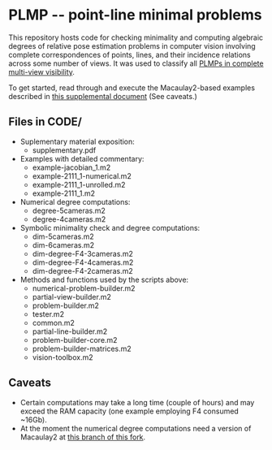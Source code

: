 # PLMP -- point-line minimal problems
This repository hosts code for checking minimality and computing algebraic degrees of relative pose estimation problems in computer vision involving complete correspondences of points, lines, and their incidence relations across some number of views. It was used to classify all [PLMPs in complete multi-view visibility](https://arxiv.org/abs/1903.10008). 

To get started, read through and execute the Macaulay2-based examples described in [this supplemental document](./supplementary.pdf) (See caveats.)

## Files in CODE/
* Suplementary material exposition:
  + supplementary.pdf
* Examples with detailed commentary:
  + example-jacobian_1.m2
  + example-2111_1-numerical.m2
  + example-2111_1-unrolled.m2  
  + example-2111_1.m2  
* Numerical degree computations: 
  + degree-5cameras.m2	
  + degree-4cameras.m2  
* Symbolic minimality check and degree computations:
  + dim-5cameras.m2	
  + dim-6cameras.m2		   
  + dim-degree-F4-3cameras.m2  
  + dim-degree-F4-4cameras.m2
  + dim-degree-F4-2cameras.m2  
* Methods and functions used by the scripts above:
  + numerical-problem-builder.m2  
  + partial-view-builder.m2	
  + problem-builder.m2	     
  + tester.m2
  + common.m2	   
  + partial-line-builder.m2       
  + problem-builder-core.m2	
  + problem-builder-matrices.m2  
  + vision-toolbox.m2

## Caveats
   
* Certain computations may take a long time (couple of hours) and may exceed the RAM capacity (one example employing F4 consumed ~16Gb).  
* At the moment the numerical degree computations need a version of Macaulay2 at [this branch of this fork](https://github.com/timduff35/M2/tree/monodromy). 
